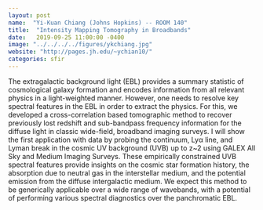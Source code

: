 ```yaml
---
layout: post
name:  "Yi-Kuan Chiang (Johns Hopkins) -- ROOM 140"
title:  "Intensity Mapping Tomography in Broadbands"
date:   2019-09-25 11:00:00 -0400
image: "../../../../figures/ykchiang.jpg"
website: "http://pages.jh.edu/~ychian10/"
categories: sfir
---
```


The extragalactic background light (EBL) provides a summary statistic 
of cosmological galaxy formation and encodes information from all 
relevant physics in a light-weighted manner. However, one needs to 
resolve key spectral features in the EBL in order to extract the 
physics. For this, we developed a cross-correlation based tomographic 
method to recover previously lost redshift and sub-bandpass frequency 
information for the diffuse light in classic wide-field, broadband 
imaging surveys. I will show the first application with data by probing 
the continuum, Lyα line, and Lyman break in the cosmic UV background 
(UVB) up to z~2 using GALEX All Sky and Medium Imaging Surveys. These 
empirically constrained UVB spectral features provide insights on the 
cosmic star formation history, the absorption due to neutral gas in the 
interstellar medium, and the potential emission from the diffuse 
intergalactic medium. We expect this method to be generically 
applicable over a wide range of wavebands, with a potential of 
performing various spectral diagnostics over the panchromatic EBL.
